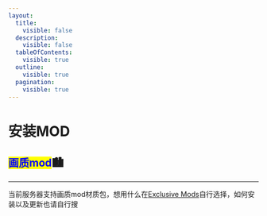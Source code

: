 ```yaml
---
layout:
  title:
    visible: false
  description:
    visible: false
  tableOfContents:
    visible: true
  outline:
    visible: true
  pagination:
    visible: true
---
```


# 安装MOD

## <mark style="color:blue;">**画质mod**</mark>🏙️ <a href="#hua-zhi-mod" id="hua-zhi-mod"></a>

***

当前服务器支持画质mod材质包，想用什么在[Exclusive Mods](https://exclusive5.eu/)自行选择，如何安装以及更新也请自行搜
